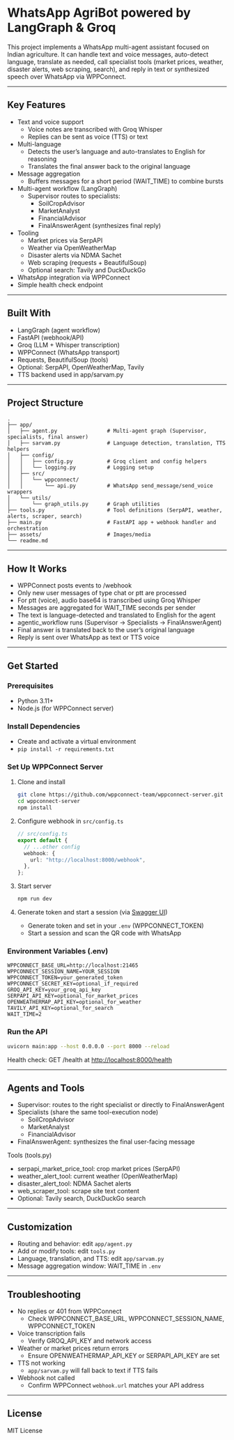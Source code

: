 # WhatsApp AgriBot powered by LangGraph & Groq

This project implements a WhatsApp multi-agent assistant focused on Indian agriculture. It can handle text and voice messages, auto-detect language, translate as needed, call specialist tools (market prices, weather, disaster alerts, web scraping, search), and reply in text or synthesized speech over WhatsApp via WPPConnect.

---

## Key Features

- Text and voice support
  - Voice notes are transcribed with Groq Whisper
  - Replies can be sent as voice (TTS) or text
- Multi-language
  - Detects the user’s language and auto-translates to English for reasoning
  - Translates the final answer back to the original language
- Message aggregation
  - Buffers messages for a short period (WAIT_TIME) to combine bursts
- Multi-agent workflow (LangGraph)
  - Supervisor routes to specialists:
    - SoilCropAdvisor
    - MarketAnalyst
    - FinancialAdvisor
    - FinalAnswerAgent (synthesizes final reply)
- Tooling
  - Market prices via SerpAPI
  - Weather via OpenWeatherMap
  - Disaster alerts via NDMA Sachet
  - Web scraping (requests + BeautifulSoup)
  - Optional search: Tavily and DuckDuckGo
- WhatsApp integration via WPPConnect
- Simple health check endpoint

---

## Built With

- LangGraph (agent workflow)
- FastAPI (webhook/API)
- Groq (LLM + Whisper transcription)
- WPPConnect (WhatsApp transport)
- Requests, BeautifulSoup (tools)
- Optional: SerpAPI, OpenWeatherMap, Tavily
- TTS backend used in app/sarvam.py

---

## Project Structure

```text
.
├── app/
│   ├── agent.py                # Multi-agent graph (Supervisor, specialists, final answer)
│   ├── sarvam.py               # Language detection, translation, TTS helpers
│   ├── config/
│   │   ├── config.py           # Groq client and config helpers
│   │   └── logging.py          # Logging setup
│   ├── src/
│   │   └── wppconnect/
│   │       └── api.py          # WhatsApp send_message/send_voice wrappers
│   └── utils/
│       └── graph_utils.py      # Graph utilities
├── tools.py                    # Tool definitions (SerpAPI, weather, alerts, scraper, search)
├── main.py                     # FastAPI app + webhook handler and orchestration
├── assets/                     # Images/media
└── readme.md
```

---

## How It Works

- WPPConnect posts events to /webhook
- Only new user messages of type chat or ptt are processed
- For ptt (voice), audio base64 is transcribed using Groq Whisper
- Messages are aggregated for WAIT_TIME seconds per sender
- The text is language-detected and translated to English for the agent
- agentic_workflow runs (Supervisor -> Specialists -> FinalAnswerAgent)
- Final answer is translated back to the user’s original language
- Reply is sent over WhatsApp as text or TTS voice

---

## Get Started

### Prerequisites

- Python 3.11+
- Node.js (for WPPConnect server)

### Install Dependencies

- Create and activate a virtual environment
- `pip install -r requirements.txt`

### Set Up WPPConnect Server

1. Clone and install

   ```bash
   git clone https://github.com/wppconnect-team/wppconnect-server.git
   cd wppconnect-server
   npm install
   ```

2. Configure webhook in `src/config.ts`

   ```ts
   // src/config.ts
   export default {
     // ...other config
     webhook: {
       url: "http://localhost:8000/webhook",
     },
   };
   ```

3. Start server

   ```bash
   npm run dev
   ```

4. Generate token and start a session (via [Swagger UI](http://localhost:21465/api-docs))

   - Generate token and set in your `.env` (WPPCONNECT_TOKEN)
   - Start a session and scan the QR code with WhatsApp

### Environment Variables (.env)

```env
WPPCONNECT_BASE_URL=http://localhost:21465
WPPCONNECT_SESSION_NAME=YOUR_SESSION
WPPCONNECT_TOKEN=your_generated_token
WPPCONNECT_SECRET_KEY=optional_if_required
GROQ_API_KEY=your_groq_api_key
SERPAPI_API_KEY=optional_for_market_prices
OPENWEATHERMAP_API_KEY=optional_for_weather
TAVILY_API_KEY=optional_for_search
WAIT_TIME=2
```

### Run the API

```bash
uvicorn main:app --host 0.0.0.0 --port 8000 --reload
```

Health check: GET /health at <http://localhost:8000/health>

---

## Agents and Tools

- Supervisor: routes to the right specialist or directly to FinalAnswerAgent
- Specialists (share the same tool-execution node)
  - SoilCropAdvisor
  - MarketAnalyst
  - FinancialAdvisor
- FinalAnswerAgent: synthesizes the final user-facing message

Tools (tools.py)

- serpapi_market_price_tool: crop market prices (SerpAPI)
- weather_alert_tool: current weather (OpenWeatherMap)
- disaster_alert_tool: NDMA Sachet alerts
- web_scraper_tool: scrape site text content
- Optional: Tavily search, DuckDuckGo search

---

## Customization

- Routing and behavior: edit `app/agent.py`
- Add or modify tools: edit `tools.py`
- Language, translation, and TTS: edit `app/sarvam.py`
- Message aggregation window: WAIT_TIME in `.env`

---

## Troubleshooting

- No replies or 401 from WPPConnect
  - Check WPPCONNECT_BASE_URL, WPPCONNECT_SESSION_NAME, WPPCONNECT_TOKEN
- Voice transcription fails
  - Verify GROQ_API_KEY and network access
- Weather or market prices return errors
  - Ensure OPENWEATHERMAP_API_KEY or SERPAPI_API_KEY are set
- TTS not working
  - `app/sarvam.py` will fall back to text if TTS fails
- Webhook not called
  - Confirm WPPConnect `webhook.url` matches your API address

---

## License

MIT License